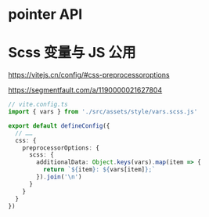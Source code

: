 # pointer API

# Scss 变量与 JS 公用

https://vitejs.cn/config/#css-preprocessoroptions

https://segmentfault.com/a/1190000021627804

```ts
// vite.config.ts
import { vars } from './src/assets/style/vars.scss.js'

export default defineConfig({
  // ……
  css: {
    preprocessorOptions: {
      scss: {
        additionalData: Object.keys(vars).map(item => {
          return `${item}: ${vars[item]};`
        }).join('\n')
      }
    }
  }
})

```
